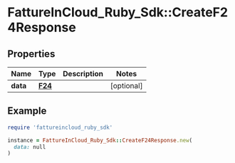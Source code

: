 # FattureInCloud_Ruby_Sdk::CreateF24Response

## Properties

| Name | Type | Description | Notes |
| ---- | ---- | ----------- | ----- |
| **data** | [**F24**](F24.md) |  | [optional] |

## Example

```ruby
require 'fattureincloud_ruby_sdk'

instance = FattureInCloud_Ruby_Sdk::CreateF24Response.new(
  data: null
)
```

